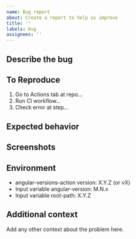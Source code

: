 ```yaml
---
name: Bug report
about: Create a report to help us improve
title: ''
labels: bug
assignees: ''
---
```


<!--
PLEASE HELP US PROCESS GITHUB ISSUES FASTER BY PROVIDING THE FOLLOWING INFORMATION.

ISSUES MISSING IMPORTANT INFORMATION MAY BE CLOSED WITHOUT INVESTIGATION.
-->

## Describe the bug

<!-- A clear and concise description of what the bug is. -->

## To Reproduce

<!-- Steps to reproduce the behavior: -->

1. Go to Actions tab at repo...
2. Run CI workflow...
3. Check error at step...

## Expected behavior

<!-- A clear and concise description of what you expected to happen. -->

## Screenshots

<!-- If applicable, add screenshots to help explain your problem. -->

## Environment

- angular-versions-action version: X.Y.Z (or vX)
- Input variable angular-version: M.N.x
- Input variable root-path: X.Y.Z
<!-- Check whether this is still an issue in the most recent Angular version -->

## Additional context

Add any other context about the problem here.
